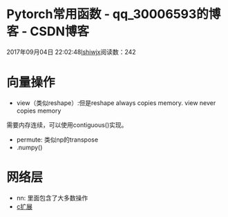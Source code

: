 # Pytorch常用函数 - qq_30006593的博客 - CSDN博客





2017年09月04日 22:02:48[lshiwjx](https://me.csdn.net/qq_30006593)阅读数：242








# 向量操作
- view（类似reshape）:但是reshape always copies memory. view never copies memory 

需要内存连续，可以使用contiguous()实现。
- permute: 类似np的transpose
- .numpy()

# 网络层
- nn: 里面包含了大多数操作
- [c扩展]()



